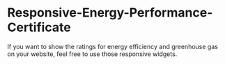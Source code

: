 # Responsive-Energy-Performance-Certificate
If you want to show the ratings for energy efficiency and greenhouse gas on your website, feel free to use those responsive widgets.
